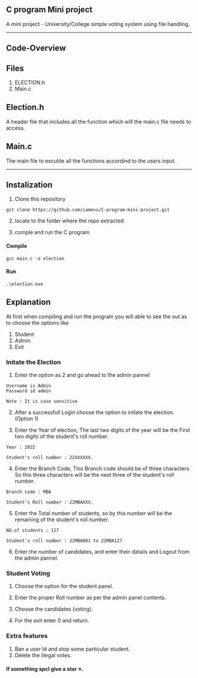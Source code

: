 ## C program Mini project
A mini project - University/College simple voting system using file handling.

<hr>

## Code-Overview

## Files

1. ELECTION.h
2. Main.c
      
## Election.h

<p>A header file that includes all the function which will the main.c file needs to access.</p>

## Main.c

<p>The main file to excutite all the functions accordind to the users input.</p>

<hr>

## Instalization

1. Clone this repository 

``` 
git clone https://github.com/iamevs/C-program-mini-project.git
```

2. locate to the folder where the repo extracted

3. comple and run the C program

#### Compile

```
gcc main.c -o election
```

#### Run

```
.\election.exe
```

## Explanation 

At first when compiling and run the program you will able to see the out as to choose the options like <br>

1. Student
2. Admin 
3. Exit

### Initate the Election

 1. Enter the option as 2 and go ahead to the admin pannel <br>
 
 ``` 
 Username is Admin
 Password id admin
 
 Note : It is case sensitive
 ```
 
 2. After a successfull Login choose the option to initate the election. (Option 1)
 
 3. Enter the Year of election, The last two digits of the year will be the First two digits of the student's roll number.

 ```
 Year : 2022  

 Student's roll number : 22XXXXXX.
 ```
 
 4. Enter the Branch Code, This Branch code should be of three characters. So this three characters will be the next three of the student's roll number.
 
 
 ```
 Branch code : MBA   
 
 Student's Roll number : 22MBAXXX.
 ```
 
 
 5. Enter the Total number of students, so by this number will be the remaining of the student's roll number.
 
 
 ```
 NO.of students : 127
 
 Student's roll number : 22MBA001 to 22MBA127
 ```

 6. Enter the number of candidates, and enter their datails and Logout from the admin pannel.
 
 
 ### Student Voting 
 
 1. Choose the option for the student panel.
 
 2. Enter the proper Roll number as per the admin panel contents.
 
 3. Choose the candidates (voting).
 
 4. For the exit enter 0 and return.
 
 ### Extra features
 
 1. Ban a user Id and stop some particular student.
 2. Delete the illegal votes.
 
 
 
 #### If something spcl give a star ⭐.
